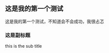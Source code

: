 <!-- +
title: 这是个测试题目
image: bg.png
urlid: this-is-test-url
overview: 如果你有信息做好这个，那么就做吧
cate: test
tags: #hello, #world, #hello world
lang: en
extrakey: extravalue
published_at: 2007-02-03T16:04:05Z
updated_at: 2007-02-03T16:04:05Z
+ -->


## 这是我的第一个测试
这是我的第一个测试，不知道会不会成功，我很忐忑

### 这是副标题
this is the sub title


